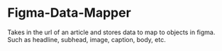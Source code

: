 # Figma-Data-Mapper
Takes in the url of an article and stores data to map to objects in figma. Such as headline, subhead, image, caption, body, etc. 
